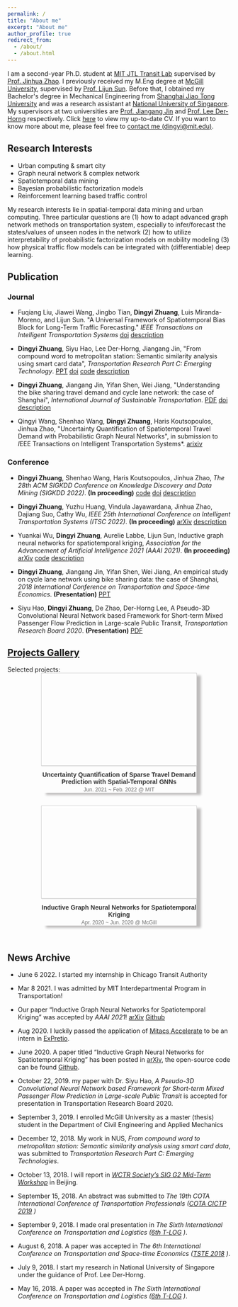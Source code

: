 ```yaml
---
permalink: /
title: "About me"
excerpt: "About me"
author_profile: true
redirect_from: 
  - /about/
  - /about.html
---
```

I am a second-year Ph.D. student at [MIT JTL Transit Lab](https://mobility.mit.edu/) supervised by [Prof. Jinhua Zhao](https://dusp.mit.edu/faculty/jinhua-zhao). I previously received my M.Eng degree at <u>McGill University</u>, supervised by [Prof. Lijun Sun](https://lijunsun.github.io/). Before that, I obtained my Bachelor's degree in Mechanical Engineering from <u>Shanghai Jiao Tong University</u> and was a research assistant at <u>National University of Singapore</u>. My supervisors at two universities are [Prof. Jiangang Jin](http://naoce.sjtu.edu.cn/en/teachershow.aspx?info_lb=24&info_id=8&flag=2) and  [Prof. Lee Der-Horng](https://www.eng.nus.edu.sg/cee/staff/lee-der-horng/) respectively. Click [here](http://zhuangdingyi.github.io/files/zhuang_dingyi_cv.pdf) to view my up-to-date CV. If you want to know more about me, please feel free to [contact me (dingyi@mit.edu)](mailto:dingyi@mit.edu).


## Research Interests

* Urban computing & smart city
* Graph neural network & complex network 
* Spatiotemporal data mining
* Bayesian probabilistic factorization models
* Reinforcement learning based traffic control

My research interests lie in spatial-temporal data mining and urban computing. Three particular questions are (1) how to adapt advanced graph network methods on transportation system, especially to infer/forecast the states/values of unseen nodes in the network (2) how to utilize interpretability of probabilistic factorization models on mobility modeling (3) how physical traffic flow models can be integrated with (differentiable) deep learning.

## Publication
### Journal
* Fuqiang Liu, Jiawei Wang, Jingbo Tian, **Dingyi Zhuang**, Luis Miranda-Moreno, and Lijun Sun. "A Universal Framework of Spatiotemporal Bias Block for Long-Term Traffic Forecasting." *IEEE Transactions on Intelligent Transportation Systems* [doi](https://doi.org/10.1109/TITS.2022.3157129) [description](../Projects/general_framework/) 

* **Dingyi Zhuang**, Siyu Hao, Lee Der-Horng, Jiangang Jin, "From compound word to metropolitan station: Semantic similarity analysis
using smart card data", *Transportation Research Part C: Emerging Technology*. [PPT](https://zhuangdingyi.github.io/files/Final_report_prof_lee.pdf) [doi](https://doi.org/10.1016/j.trc.2020.02.017) [code](https://github.com/ZhuangDingyi/From-Compound-Word-to-Metro-Stations) [description](../Projects/stns/) 

* **Dingyi Zhuang**, Jiangang Jin, Yifan Shen, Wei Jiang, "Understanding the bike sharing travel demand and cycle lane network: the case of Shanghai", *International Journal of Sustainable Transportation*. [PDF](https://zhuangdingyi.github.io/files/full-manuscript.pdf) [doi](https://www.tandfonline.com/doi/full/10.1080/15568318.2019.1699209) [description](../Projects/bikesharing/)

* Qingyi Wang, Shenhao Wang, **Dingyi Zhuang**, Haris Koutsopoulos, Jinhua Zhao, "Uncertainty Quantification of Spatiotemporal Travel Demand with Probabilistic Graph Neural Networks", in submission to *I*EEE Transactions on Intelligent Transportation Systems*. [arixiv](https://arxiv.org/abs/2303.04040) 

<!-- * Siyu Hao, **Dingyi Zhuang**, Der-Horng Lee, A spatial-temporal Deep Learning Framework for Network-wide Bus Passenger Flow prediction. *IET Intelligent Transport Systems* **(Provisionally accepted)** [PDF](https://zhuangdingyi.github.io/files/bus_flow_pred.pdf) -->



### Conference

* **Dingyi Zhuang**, Shenhao Wang, Haris Koutsopoulos, Jinhua Zhao, *The 28th ACM SIGKDD Conference on Knowledge Discovery and Data Mining (SIGKDD 2022)*. **(In proceeding)** [code](https://github.com/ZhuangDingyi/STZINB) [doi](https://doi.org/10.1145/3534678.3539093) [description](../Projects/STZINB/)    

* **Dingyi Zhuang**, Yuzhu Huang, Vindula Jayawardana, Jinhua Zhao, Dajiang Suo, Cathy Wu, *IEEE 25th International Conference on Intelligent Transportation Systems (ITSC 2022)*. **(In proceeding)** [arXiv](https://arxiv.org/pdf/2203.03726.pdf) [description](../Projects/braess/)

* Yuankai Wu, **Dingyi Zhuang**, Aurelie Labbe, Lijun Sun, Inductive graph neural networks for spatiotemporal kriging, *Association for the Advancement of Artificial Intelligence 2021 (AAAI 2021)*. **(In proceeding)** [arXiv](https://arxiv.org/abs/2006.07527) [code](https://github.com/Kaimaoge/IGNNK) [description](../Projects/IGNNK/)

* **Dingyi Zhuang**, Jiangang Jin, Yifan Shen, Wei Jiang, An empirical study on cycle lane network using bike sharing data: the case of Shanghai, *2018 International Conference on Transportation and Space-time Economics*. **(Presentation)** [PPT](https://zhuangdingyi.github.io/files/2018-08-23-Pre-Bikesharing.pdf)

* Siyu Hao, **Dingyi Zhuang**, De Zhao, Der-Horng Lee, A Pseudo-3D Convolutional Neural Network based Framework for Short-term Mixed Passenger Flow Prediction in Large-scale Public Transit, *Transportation Research Board 2020*. **(Presentation)** [PDF](https://zhuangdingyi.github.io/files/pseudo3d.pdf)


## [Projects Gallery](../publications/)  
<style>
  .image-list-small {
  font-family: Arial, Helvetica, sans-serif;
  margin: 0 auto;
  text-align: center;
  max-width: 1600px;
  padding: 0;
}

.image-list-small li {
  display: inline-block;
  width: 350px;
  margin: 0 12px 30px;
  box-shadow: 10px 5px 5px rgb(191, 189, 189);
}


/* Photo */

.image-list-small li > a {
  display: block;
  text-decoration: none;
  background-size: 350px auto;
  background-repeat: no-repeat;
  height: 200px;
  margin: 0;
  padding: 0;
  border: 4px solid #ffffff;
  outline: 1px solid #d0d0d0;
  box-shadow: 0 2px 1px #DDD;
}

.image-list-small .details {
  margin-top: 13px;
}


/* Title */

.image-list-small .details h3 {
  display: block;
  font-size: 14px;
  margin: 0 0 3px 0;
  overflow-wrap: break-word;
}

.image-list-small .details h3 a {
  color: #303030;
  text-decoration: none;
}

.image-list-small .details .image-author {
  display: block;
  color: #717171;
  font-size: 12px;
  font-weight: normal;
  margin: 0;
}
</style>
<head>
  <meta charset="utf-8">
  <meta http-equiv="X-UA-Compatible" content="IE=edge">
  <meta name="viewport" content="width=device-width, initial-scale=1.5">
  <title>Freebie: 12 Practical Templates For List Pages</title>
  <!-- <link rel="stylesheet" href="../../publications/image-list-small.css"> -->
</head>
Selected projects: 
<ul class="image-list-small">
    <li width="200px">
      <a href="../Projects/STZINB/" style="background-image: url('../files/stzinb.png');" background-size="200px auto"></a>
      <div class="details">
        <h3><a href="../Projects/STZINB">Uncertainty Quantification of Sparse Travel Demand Prediction with Spatial-Temporal GNNs</a></h3>
        <p class="image-author">Jun. 2021 ~ Feb. 2022 @ MIT</p>
      </div>
    </li>
    <li>
      <a href="../Projects/IGNNK/" style="background-image: url('../files/ignnk.png');"></a>
      <div class="details">
        <h3><a href="../Projects/IGNNK/">Inductive Graph Neural Networks for Spatiotemporal Kriging</a></h3>
        <p class="image-author">Apr. 2020 ~ Jun. 2020 @ McGill</p>
        </div>
    </li>
  </ul>

## News Archive
* June 6 2022. I started my internship in Chicago Transit Authority

* Mar 8 2021. I was admitted by MIT Interdepartmental Program in Transportation!
  
* Our paper “Inductive Graph Neural Networks for Spatiotemporal Kriging” was accepted by *AAAI 2021*! [arXiv](https://arxiv.org/abs/2006.07527) [Github](https://github.com/Kaimaoge/IGNNK)

* Aug 2020. I luckily passed the application of [Mitacs Accelerate](https://www.mitacs.ca/en/programs/accelerate) to be an intern in [ExPretio](http://www.expretio.com/).

* June 2020. A paper titled “Inductive Graph Neural Networks for Spatiotemporal Kriging” has been posted in [arXiv](https://arxiv.org/abs/2006.07527), the open-source code can be found [Github](https://github.com/Kaimaoge/IGNNK).

* October 22, 2019. my paper with Dr. Siyu Hao, *A Pseudo-3D Convolutional Neural Network based Framework for Short-term Mixed Passenger Flow Prediction in Large-scale Public Transit* is accepted for presentation in Transportation Research Board 2020.

* September 3, 2019. I enrolled McGill University as a master (thesis) student in the Department of Civil Engineering and Applied Mechanics

* December 12, 2018. My work in NUS, *From compound word to metropolitan station: Semantic similarity analysis using smart card data*, was submitted to *Transportation Research Part C: Emerging Technologies*.

* October 13, 2018. I will report in [*WCTR Society’s SIG G2 Mid-Term Workshop*](http://e242.zserv.tuwien.ac.at/fileadmin/mediapool-verkehrsplanung/Diverse/Links/CfP_WCTR_SIG2_mid-term_event_final_v1.pdf) in Beijing.

* September 15, 2018. An abstract was submitted to *The 19th COTA International Conference of Transportation Professionals ([COTA CICTP 2019](http://cota-home.org/CICTP/CICTP_2019/Authors_CFP.html) )*

* September 9, 2018. I made oral presentation in *The Sixth International Conference on Transportation and Logistics ([6th T-LOG](http://tlog2018.cicts-dmu.com/) )*.

* August 6, 2018. A paper was accepted in *The 6th International Conference on Transportation and Space-time Economics ([TSTE 2018](http://tste.bjtu.edu.cn/) )*.

* July 9, 2018. I start my research in National University of Singapore under the guidance of Prof. Lee Der-Horng.

* May 16, 2018. A paper was accepted in *The Sixth International Conference on Transportation and Logistics ([6th T-LOG](http://tlog2018.cicts-dmu.com/) )*.
